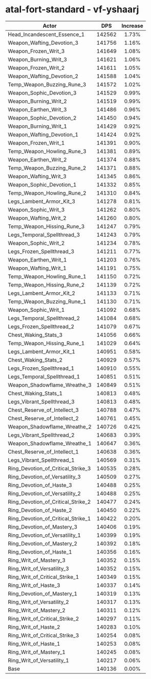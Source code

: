 # atal-fort-standard - vf-yshaarj
| Actor | DPS | Increase |
|---|:---:|:---:|
|Head_Incandescent_Essence_1|142562|1.73%|
|Weapon_Wafting_Devotion_3|141756|1.16%|
|Weapon_Frozen_Writ_3|141649|1.08%|
|Weapon_Burning_Writ_3|141621|1.06%|
|Weapon_Frozen_Writ_2|141611|1.05%|
|Weapon_Wafting_Devotion_2|141588|1.04%|
|Temp_Weapon_Buzzing_Rune_3|141572|1.02%|
|Weapon_Sophic_Devotion_3|141529|0.99%|
|Weapon_Burning_Writ_2|141519|0.99%|
|Weapon_Earthen_Writ_3|141486|0.96%|
|Weapon_Sophic_Devotion_2|141450|0.94%|
|Weapon_Burning_Writ_1|141429|0.92%|
|Weapon_Wafting_Devotion_1|141424|0.92%|
|Weapon_Frozen_Writ_1|141391|0.90%|
|Temp_Weapon_Howling_Rune_3|141381|0.89%|
|Weapon_Earthen_Writ_2|141374|0.88%|
|Temp_Weapon_Buzzing_Rune_2|141371|0.88%|
|Weapon_Wafting_Writ_3|141345|0.86%|
|Weapon_Sophic_Devotion_1|141332|0.85%|
|Temp_Weapon_Howling_Rune_2|141310|0.84%|
|Legs_Lambent_Armor_Kit_3|141278|0.81%|
|Weapon_Sophic_Writ_3|141262|0.80%|
|Weapon_Wafting_Writ_2|141260|0.80%|
|Temp_Weapon_Hissing_Rune_3|141247|0.79%|
|Legs_Temporal_Spellthread_3|141243|0.79%|
|Weapon_Sophic_Writ_2|141234|0.78%|
|Legs_Frozen_Spellthread_3|141211|0.77%|
|Weapon_Earthen_Writ_1|141203|0.76%|
|Weapon_Wafting_Writ_1|141191|0.75%|
|Temp_Weapon_Howling_Rune_1|141150|0.72%|
|Temp_Weapon_Hissing_Rune_2|141139|0.72%|
|Legs_Lambent_Armor_Kit_2|141133|0.71%|
|Temp_Weapon_Buzzing_Rune_1|141130|0.71%|
|Weapon_Sophic_Writ_1|141092|0.68%|
|Legs_Temporal_Spellthread_2|141084|0.68%|
|Legs_Frozen_Spellthread_2|141079|0.67%|
|Chest_Waking_Stats_3|141056|0.66%|
|Temp_Weapon_Hissing_Rune_1|141029|0.64%|
|Legs_Lambent_Armor_Kit_1|140951|0.58%|
|Chest_Waking_Stats_2|140929|0.57%|
|Legs_Frozen_Spellthread_1|140910|0.55%|
|Legs_Temporal_Spellthread_1|140851|0.51%|
|Weapon_Shadowflame_Wreathe_3|140849|0.51%|
|Chest_Waking_Stats_1|140813|0.48%|
|Legs_Vibrant_Spellthread_3|140813|0.48%|
|Chest_Reserve_of_Intellect_3|140788|0.47%|
|Chest_Reserve_of_Intellect_2|140761|0.45%|
|Weapon_Shadowflame_Wreathe_2|140726|0.42%|
|Legs_Vibrant_Spellthread_2|140683|0.39%|
|Weapon_Shadowflame_Wreathe_1|140647|0.36%|
|Chest_Reserve_of_Intellect_1|140638|0.36%|
|Legs_Vibrant_Spellthread_1|140569|0.31%|
|Ring_Devotion_of_Critical_Strike_3|140535|0.28%|
|Ring_Devotion_of_Versatility_3|140509|0.27%|
|Ring_Devotion_of_Haste_3|140488|0.25%|
|Ring_Devotion_of_Versatility_2|140488|0.25%|
|Ring_Devotion_of_Critical_Strike_2|140477|0.24%|
|Ring_Devotion_of_Haste_2|140450|0.22%|
|Ring_Devotion_of_Critical_Strike_1|140422|0.20%|
|Ring_Devotion_of_Mastery_3|140406|0.19%|
|Ring_Devotion_of_Versatility_1|140399|0.19%|
|Ring_Devotion_of_Mastery_2|140392|0.18%|
|Ring_Devotion_of_Haste_1|140356|0.16%|
|Ring_Writ_of_Mastery_3|140352|0.15%|
|Ring_Writ_of_Versatility_3|140352|0.15%|
|Ring_Writ_of_Critical_Strike_1|140349|0.15%|
|Ring_Writ_of_Haste_3|140337|0.14%|
|Ring_Devotion_of_Mastery_1|140319|0.13%|
|Ring_Writ_of_Versatility_2|140317|0.13%|
|Ring_Writ_of_Mastery_2|140311|0.12%|
|Ring_Writ_of_Critical_Strike_2|140297|0.11%|
|Ring_Writ_of_Haste_2|140283|0.10%|
|Ring_Writ_of_Critical_Strike_3|140254|0.08%|
|Ring_Writ_of_Haste_1|140253|0.08%|
|Ring_Writ_of_Mastery_1|140245|0.08%|
|Ring_Writ_of_Versatility_1|140217|0.06%|
|Base|140136|0.00%|
